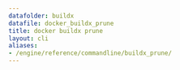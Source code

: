 ```yaml
---
datafolder: buildx
datafile: docker_buildx_prune
title: docker buildx prune
layout: cli
aliases:
- /engine/reference/commandline/buildx_prune/
---
```


<!--
This page is automatically generated from Docker's source code. If you want to
suggest a change to the text that appears here, open a ticket or pull request
in the source repository on GitHub:

https://github.com/docker/buildx
-->
